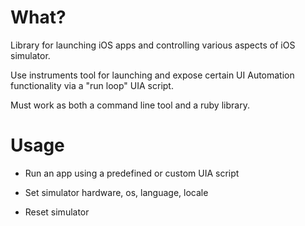 What?
=====
Library for launching iOS apps and controlling various aspects of iOS simulator.

Use instruments tool for launching and expose certain UI Automation functionality via a "run loop" UIA script.

Must work as both a command line tool and a ruby library.


Usage
=====

* Run an app using a predefined or custom UIA script

* Set simulator hardware, os, language, locale

* Reset simulator